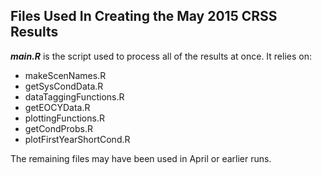 ## Files Used In Creating the May 2015 CRSS Results
***main.R*** is the script used to process all of the results at once. It relies on:
* makeScenNames.R
* getSysCondData.R
* dataTaggingFunctions.R
* getEOCYData.R
* plottingFunctions.R
* getCondProbs.R
* plotFirstYearShortCond.R

The remaining files may have been used in April or earlier runs.